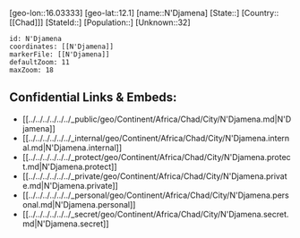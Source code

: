 ﻿---
location: [12.1,16.03333]
mapzoom: [7,12] 
mapmarker: city 
type: City
tags:
- geo/City


SpocWebEntityId: 35959
isDeleted: false
confidential: public

---
[geo-lon::16.03333]
[geo-lat::12.1]
[name::N'Djamena]
[State::]
[Country::[[Chad]]]
[StateId::]
[Population::]
[Unknown::32]


```leaflet
id: N'Djamena
coordinates: [[N'Djamena]]
markerFile: [[N'Djamena]]
defaultZoom: 11 
maxZoom: 18
```


## Confidential Links & Embeds: 
- [[../../../../../../_public/geo/Continent/Africa/Chad/City/N'Djamena.md|N'Djamena]] 
- [[../../../../../../_internal/geo/Continent/Africa/Chad/City/N'Djamena.internal.md|N'Djamena.internal]] 
- [[../../../../../../_protect/geo/Continent/Africa/Chad/City/N'Djamena.protect.md|N'Djamena.protect]] 
- [[../../../../../../_private/geo/Continent/Africa/Chad/City/N'Djamena.private.md|N'Djamena.private]] 
- [[../../../../../../_personal/geo/Continent/Africa/Chad/City/N'Djamena.personal.md|N'Djamena.personal]] 
- [[../../../../../../_secret/geo/Continent/Africa/Chad/City/N'Djamena.secret.md|N'Djamena.secret]] 
